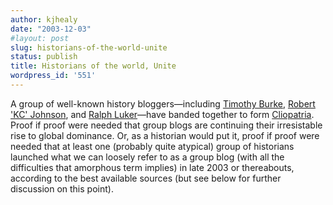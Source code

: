 ```yaml
---
author: kjhealy
date: "2003-12-03"
#layout: post
slug: historians-of-the-world-unite
status: publish
title: Historians of the world, Unite
wordpress_id: '551'
---
```


A group of well-known history bloggers—including [Timothy Burke](http://www.swarthmore.edu/Home/News/Media/Sources/tburke1.html), [Robert 'KC' Johnson](http://academic.brooklyn.cuny.edu/history/johnson/), and [Ralph Luker](http://www.ralphluker.com/)—have banded together to form [Cliopatria](http://www.hnn.us/articles/1829.html). Proof if proof were needed that group blogs are continuing their irresistable rise to global dominance. Or, as a historian would put it, proof if proof were needed that at least one (probably quite atypical) group of historians launched what we can loosely refer to as a group blog (with all the difficulties that amorphous term implies) in late 2003 or thereabouts, according to the best available sources (but see below for further discussion on this point).
